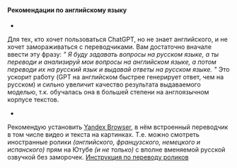 
####  Рекомендации по английскому языку

-
Для тех, кто хочет пользоваться ChatGPT, но не знает английского, и не хочет замораживаться с переводчиками. Вам достаточно вначале ввести эту фразу:
*"
Я буду задавать вопросы на русском языке, а ты переводи и анализируй мои вопросы на английском языке, а потом переводи их на русский язык и выдавай ответы на русском языке.
"* 
Это ускорит работу (GPT на английском быстрее генерирует ответ, чем на русском) и сильно увеличит качество результата выдаваемого моделью, т.к. обучалась она в большей степени на англоязычном корпусе текстов.

-
Рекомендую установить [Yandex Browser](https://browser.yandex.ru/), в нём встроенный переводчик в том числе видео и текста на картинках. Т.е. можно смотреть иностранные ролики *(английского, французского, немецкого и испанского)* прям на Ютубе *(и не только)* с вполне вменяемой русской 
озвучкой без заморочек. [Инструкция по переводу роликов](https://browser.yandex.ru/help/search-and-browse/translators-settings.html#videos)

